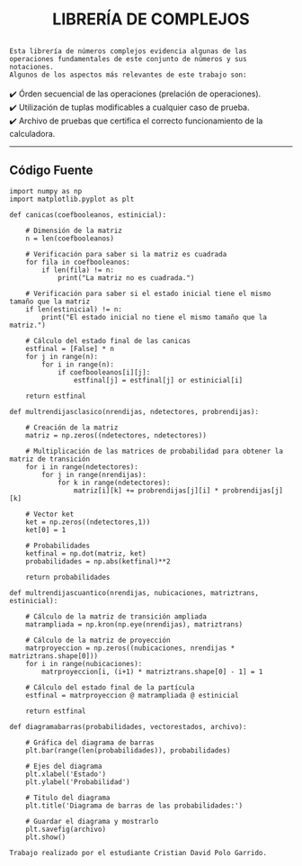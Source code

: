 <h1 align="center">LIBRERÍA DE COMPLEJOS</h1>
<img src="https://universitam.com/academicos/wp-content/uploads/2016/04/crop.png" alt="" class="Complex">

`Esta librería de números complejos evidencia algunas de las operaciones fundamentales de este conjunto de números y sus notaciones.` <br>
`Algunos de los aspectos más relevantes de este trabajo son:` <br><br>
✔️ Órden secuencial de las operaciones (prelación de operaciones). <br>
✔️ Utilización de tuplas modificables a cualquier caso de prueba. <br>
✔️ Archivo de pruebas que certifica el correcto funcionamiento de la calculadora.
<hr>

<h2 align="left">Código Fuente</h2>

    import numpy as np
    import matplotlib.pyplot as plt

    def canicas(coefbooleanos, estinicial):

        # Dimensión de la matriz
        n = len(coefbooleanos)

        # Verificación para saber si la matriz es cuadrada
        for fila in coefbooleanos:
            if len(fila) != n:
                print("La matriz no es cuadrada.")

        # Verificación para saber si el estado inicial tiene el mismo tamaño que la matriz
        if len(estinicial) != n:
            print("El estado inicial no tiene el mismo tamaño que la matriz.")

        # Cálculo del estado final de las canicas
        estfinal = [False] * n
        for j in range(n):
            for i in range(n):
                if coefbooleanos[i][j]:
                    estfinal[j] = estfinal[j] or estinicial[i]

        return estfinal

    def multrendijasclasico(nrendijas, ndetectores, probrendijas):

        # Creación de la matriz
        matriz = np.zeros((ndetectores, ndetectores))

        # Multiplicación de las matrices de probabilidad para obtener la matriz de transición
        for i in range(ndetectores):
            for j in range(nrendijas):
                for k in range(ndetectores):
                    matriz[i][k] += probrendijas[j][i] * probrendijas[j][k]

        # Vector ket
        ket = np.zeros((ndetectores,1))
        ket[0] = 1

        # Probabilidades
        ketfinal = np.dot(matriz, ket)
        probabilidades = np.abs(ketfinal)**2

        return probabilidades

    def multrendijascuantico(nrendijas, nubicaciones, matriztrans, estinicial):

        # Cálculo de la matriz de transición ampliada
        matrampliada = np.kron(np.eye(nrendijas), matriztrans)

        # Cálculo de la matriz de proyección
        matrproyeccion = np.zeros((nubicaciones, nrendijas * matriztrans.shape[0]))
        for i in range(nubicaciones):
            matrproyeccion[i, (i+1) * matriztrans.shape[0] - 1] = 1

        # Cálculo del estado final de la partícula
        estfinal = matrproyeccion @ matrampliada @ estinicial

        return estfinal

    def diagramabarras(probabilidades, vectorestados, archivo):

        # Gráfica del diagrama de barras
        plt.bar(range(len(probabilidades)), probabilidades)

        # Ejes del diagrama
        plt.xlabel('Estado')
        plt.ylabel('Probabilidad')

        # Titulo del diagrama
        plt.title('Diagrama de barras de las probabilidades:')

        # Guardar el diagrama y mostrarlo
        plt.savefig(archivo)
        plt.show()
    
`Trabajo realizado por el estudiante Cristian David Polo Garrido.`
